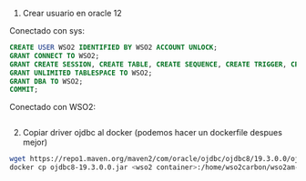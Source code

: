 1. Crear usuario en oracle 12

Conectado con sys:

```sql
CREATE USER WSO2 IDENTIFIED BY WSO2 ACCOUNT UNLOCK;
GRANT CONNECT TO WSO2;
GRANT CREATE SESSION, CREATE TABLE, CREATE SEQUENCE, CREATE TRIGGER, CREATE PROCEDURE TO WSO2;
GRANT UNLIMITED TABLESPACE TO WSO2;
GRANT DBA TO WSO2;
COMMIT;
```

Conectado con WSO2:

```sql

```

2. Copiar driver ojdbc al docker (podemos hacer un dockerfile despues mejor)

```bash
wget https://repo1.maven.org/maven2/com/oracle/ojdbc/ojdbc8/19.3.0.0/ojdbc8-19.3.0.0.jar
docker cp ojdbc8-19.3.0.0.jar <wso2 container>:/home/wso2carbon/wso2am-3.1.0/repository/components/lib/
```


